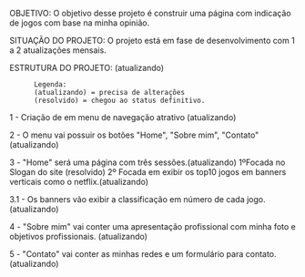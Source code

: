 OBJETIVO:
O objetivo desse projeto é construir uma página com indicação de jogos com base na minha opinião.

SITUAÇÃO DO PROJETO:
O projeto está em fase de desenvolvimento com 1 a 2 atualizações mensais.

ESTRUTURA DO PROJETO: (atualizando)

          Legenda: 
          (atualizando) = precisa de alterações
          (resolvido) = chegou ao status definitivo.
          
1 - Criação de em menu de navegação atrativo (atualizando)

2 - O menu vai possuir os botões "Home", "Sobre mim", "Contato" (atualizando)

3 - "Home" será uma página com três sessões.(atualizando)
        1ºFocada no Slogan do site  (resolvido) 
        2º Focada em exibir os top10 jogos em banners verticais como o netflix.(atualizando)
    
3.1 - Os banners vão exibir a classificação em número de cada jogo. (atualizando)

4 - "Sobre mim" vai conter uma apresentação profissional com minha foto e objetivos profissionais. (atualizando)

5 - "Contato" vai conter as minhas redes e um formulário para contato.(atualizando)

